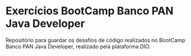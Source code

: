 # Exercícios BootCamp Banco PAN Java Developer
Repositório para guardar os desafios de código realizados no BootCamp Banco PAN Java Developer, realizado pela plataforma DIO.
